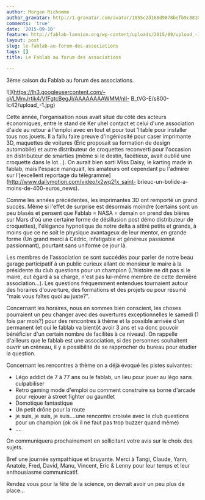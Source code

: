 ```yaml
---
author: Morgan Richomme
author_gravatar: http://1.gravatar.com/avatar/1055c2d168d9878befb9c8810eda96dc?s=96&d=mm&r=g
comments: 'true'
date: '2015-09-10'
feature: http://fablab-lannion.org/wp-content/uploads/2015/09/upload_-12.jpg
layout: post
slug: le-fablab-au-forum-des-associations
tags: []
title: Le Fablab au forum des associations

---
```

3ème saison du Fablab au forum des associations.

![](https://lh3.googleusercontent.com/-oVLMmJrtik4/VfFgtcBegJI/AAAAAAAAWMM/nlI-
B_tVG-E/s800-Ic42/upload_-1.jpg)

Cette année, l'organisation nous avait situé du côté des acteurs économiques,
entre le stand de Ker uhel contact et celui d'une association d'aide au retour
à l'emploi avec en tout et pour tout 1 table pour installer tous nos jouets.
Il a fallu faire preuve d'ingéniosité pour caser imprimante 3D, maquettes de
voitures (Eric proposait sa formation de design automobile) et autre
distributeur de croquettes reconverti pour l'occasion en distributeur de
smarties (même si le destin, facétieux, avait oublié une croquette dans le
lot…). On aurait bien sorti Miss Daisy, le karting made in fablab, mais
l'espace manquait, les amateurs ont cependant pu l'admirer sur l'[excellent
reportage du télégramme](http://www.dailymotion.com/video/x2wq2fx_saint-
brieuc-un-bolide-a-moins-de-400-euros_news).

Comme les années précédentes, les imprimantes 3D ont remporté un grand succès.
Même si l'effet de surprise est désormais moindre (certains sont un peu blasés
et pensent que Fablab = NASA = demain on prend des bières sur Mars d'où une
certaine forme de désillusion post démo distributeur de croquettes),
l'élégance hypnotique de notre delta a attiré petits et grands, à moins que ce
ne soit le physique avantageux de leur mentor, en grande forme (Un grand merci
à Cédric, infatigable et généreux passionné passionnant), pourtant sans
uniforme ce jour là.

Les membres de l'association se sont succédés pour parler de notre beau garage
participatif à un public curieux allant de monsieur le maire à la présidente
du club questions pour un champion (L'histoire ne dit pas si le maire, eut
égard à sa charge, n'est pas lui-même membre de cette dernière association…).
Les questions fréquemment entendues tournaient autour des horaires
d'ouverture, des formations et des projets ou pour résumé "mais vous faîtes
quoi au juste?".

Concernant les horaires, nous en sommes bien conscient, les choses pourraient
un peu changer avec des ouvertures exceptionnelles le samedi (1 fois par
mois?) pour des rencontres à thème et la possible arrivée d'un permanent (et
oui le fablab va bientôt avoir 3 ans et va donc pouvoir bénéficier d'un
certain nombre de facilités à ce niveau). On rappelle d'ailleurs que le fablab
est une association, si des personnes souhaitent ouvrir un créneau, il y a
possibilité de se rapprocher du bureau pour étudier la question.

Concernant les rencontres à thème on a déjà évoqué les pistes suivantes:

  * Légo addict de 7 à 77 ans ou le fablab, un lieu pour jouer au légo sans culpabiliser
  * Retro gaming mode d'emploi ou comment construire sa borne d'arcade pour rejouer à street fighter ou gauntlet
  * Domotique fantastique
  * Un petit drône pour la route
  * je suis, je suis, je suis….une rencontre croisée avec le club questions pour un champion (ok ok il ne faut pas trop buzzer quand même)
  * ….

On communiquera prochainement en sollicitant votre avis sur le choix des
sujets.

Bref une journée sympathique et bruyante. Merci à Tangi, Claude, Yann,
Anatole, Fred, David, Manu, Vincent, Eric &amp; Lenny pour leur temps et leur
enthousiasme communicatif.

Rendez vous pour la fête de la science, on devrait avoir un peu plus de place…




